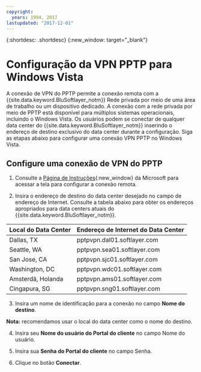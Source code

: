 ```yaml
---
copyright:
  years: 1994, 2017
lastupdated: "2017-12-01"
---
```


{:shortdesc: .shortdesc}
{:new_window: target="_blank"}

# Configuração da VPN PPTP para Windows Vista

A conexão de VPN do PPTP permite a conexão remota com a {{site.data.keyword.BluSoftlayer_notm}} Rede privada por meio de uma área de trabalho ou um dispositivo dedicado. 
A conexão com a rede privada por meio de PPTP está disponível para múltiplos sistemas operacionais, incluindo o Windows Vista. Os usuários podem se conectar de qualquer data center do {{site.data.keyword.BluSoftlayer_notm}} inserindo o endereço de destino exclusivo do data center durante a configuração. 
Siga as etapas abaixo para configurar uma conexão VPN PPTP no Windows Vista.

## Configure uma conexão de VPN do PPTP

1. Consulte a
[Página
de Instruções](http://windows.microsoft.com/en-US/windows-vista/Set-up-a-remote-connection-to-your-workplace-using-VPN){:new_window} da Microsoft para acessar a tela para configurar a conexão remota.

2. Insira o endereço de destino do data center desejado no campo de endereço de Internet. Consulte a tabela abaixo para obter os endereços apropriados para data centers atuais do {{site.data.keyword.BluSoftlayer_notm}}.

|Local do Data Center|Endereço de Internet do Data Center|
|---|---|
|Dallas, TX|pptpvpn.dal01.softlayer.com|
|Seattle, WA|pptpvpn.sea01.softlayer.com|
|San Jose, CA|pptpvpn.sjc01.softlayer.com|
|Washington, DC|pptpvpn.wdc01.softlayer.com|
|Amsterdã, Holanda|pptpvpn.ams01.softlayer.com|
|Cingapura, SG|pptpvpn.sng01.softlayer.com|

3. Insira um nome de identificação para a conexão no campo **Nome do destino**.

**Nota:** recomendamos usar o local do data center como o nome do destino.

4. Insira seu **Nome do usuário do Portal do cliente** no campo Nome do usuário.

5. Insira sua **Senha do Portal do cliente** no campo Senha.

6. Clique no botão **Conectar**.
